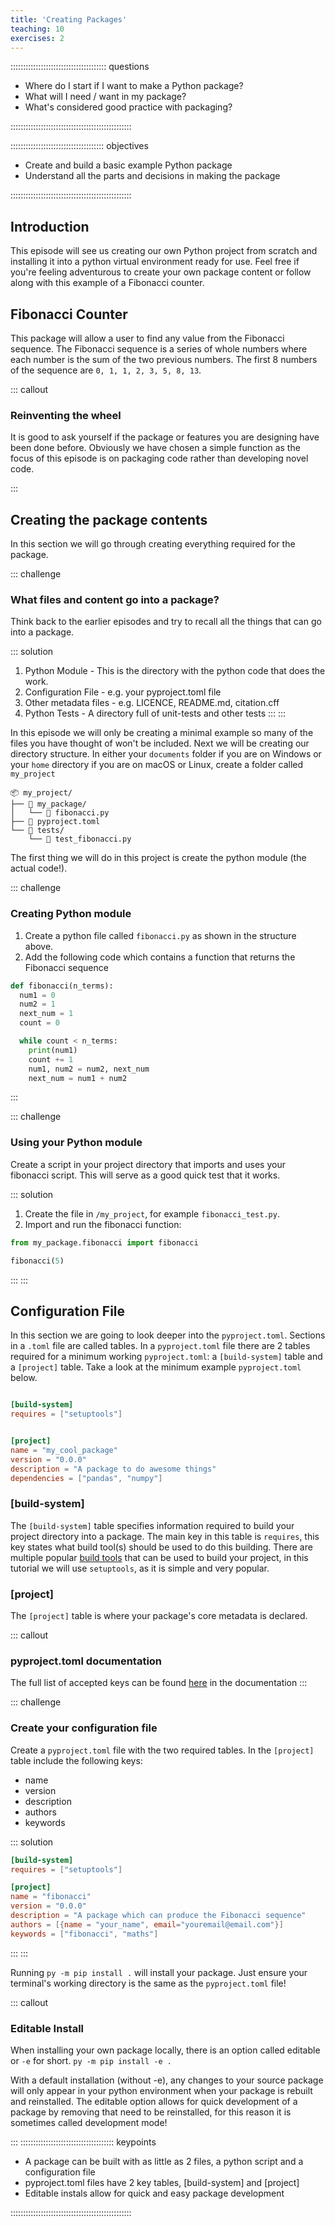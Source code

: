 ```yaml
---
title: 'Creating Packages'
teaching: 10
exercises: 2
---
```


:::::::::::::::::::::::::::::::::::::: questions 

- Where do I start if I want to make a Python package?
- What will I need / want in my package?
- What's considered good practice with packaging?

::::::::::::::::::::::::::::::::::::::::::::::::

::::::::::::::::::::::::::::::::::::: objectives

- Create and build a basic example Python package
- Understand all the parts and decisions in making the package

::::::::::::::::::::::::::::::::::::::::::::::::

## Introduction

This episode will see us creating our own Python project from scratch and installing it into a python virtual environment ready for use. Feel free if you're feeling adventurous to create your own package content or follow along with this example of a Fibonacci counter.


## Fibonacci Counter

This package will allow a user to find any value from the Fibonacci sequence. The Fibonacci sequence is a series of whole numbers where each number is the sum of the two previous numbers. The first 8 numbers of the sequence are `0, 1, 1, 2, 3, 5, 8, 13`.

::: callout
### Reinventing the wheel
It is good to ask yourself if the package or features you are designing have been done before. Obviously we have chosen a simple function as the focus of this episode is on packaging code rather than developing novel code.

:::

## Creating the package contents

In this section we will go through creating everything required for the package. 

::: challenge
### What files and content go into a package?
Think back to the earlier episodes and try to recall all the things that can go into a package.

::: solution
1. Python Module - This is the directory with the python code that does the work.
2. Configuration File - e.g. your pyproject.toml file
3. Other metadata files - e.g. LICENCE, README.md, citation.cff
4. Python Tests - A directory full of unit-tests and other tests
:::
:::

In this episode we will only be creating a minimal example so many of the files you have thought of won't be included. Next we will be creating our directory structure. In either your `documents` folder if you are on Windows or your `home` directory if you are on macOS or Linux, create a folder called `my_project` 

```
📦 my_project/
├── 📂 my_package/
│   └── 📄 fibonacci.py
├── 📄 pyproject.toml
└── 📂 tests/
    └── 📄 test_fibonacci.py
```

The first thing we will do in this project is create the python module (the actual code!).

::: challenge
### Creating Python module

1. Create a python file called `fibonacci.py` as shown in the structure above.
2. Add the following code which contains a function that returns the Fibonacci sequence
```python
def fibonacci(n_terms):
  num1 = 0
  num2 = 1
  next_num = 1
  count = 0

  while count < n_terms:
    print(num1)
    count += 1
    num1, num2 = num2, next_num
    next_num = num1 + num2
```
:::

::: challenge
### Using your Python module

Create a script in your project directory that imports and uses your fibonacci script. This will serve as a good quick test that it works.

::: solution
1. Create the file in `/my_project`, for example `fibonacci_test.py`.
2. Import and run the fibonacci function:
```python
from my_package.fibonacci import fibonacci

fibonacci(5)
```
:::
:::

## Configuration File

In this section we are going to look deeper into the `pyproject.toml`. Sections in a `.toml` file are called tables. In a `pyproject.toml` file there are 2 tables required for a minimum working `pyproject.toml`: a `[build-system]` table and a `[project]` table. Take a look at the minimum example `pyproject.toml` below. 

```toml

[build-system]
requires = ["setuptools"]


[project]
name = "my_cool_package"
version = "0.0.0"
description = "A package to do awesome things"
dependencies = ["pandas", "numpy"]
```

### [build-system]
The `[build-system]` table specifies information required to build your project directory into a package. The main key in this table is `requires`, this key states what build tool(s) should be used to do this building. There are multiple popular [build tools](https://packaging.python.org/en/latest/guides/tool-recommendations/#build-backends) that can be used to build your project, in this tutorial we will use `setuptools`, as it is simple and very popular.

### [project]
The `[project]` table is where your package's core metadata is declared. 

::: callout
### pyproject.toml documentation

The full list of accepted keys can be found [here](https://packaging.python.org/en/latest/specifications/pyproject-toml/) in the documentation
:::

::: challenge
### Create your configuration file

Create a `pyproject.toml` file with the two required tables. In the `[project]` table include the following keys:

- name
- version
- description
- authors
- keywords

::: solution

```toml
[build-system]
requires = ["setuptools"]

[project]
name = "fibonacci"
version = "0.0.0"
description = "A package which can produce the Fibonacci sequence"
authors = [{name = "your_name", email="youremail@email.com"}]
keywords = ["fibonacci", "maths"]
```
:::
:::

Running `py -m pip install .` will install your package. Just ensure your terminal's working directory is the same as the `pyproject.toml` file!

::: callout
### Editable Install
When installing your own package locally, there is an option called editable or `-e` for short.
`py -m pip install -e .`

With a default installation (without -e), any changes to your source package will only appear in your python environment when your package is rebuilt and reinstalled. The editable option allows for quick development of a package by removing that need to be reinstalled, for this reason it is sometimes called development mode!



:::
::::::::::::::::::::::::::::::::::::: keypoints 

- A package can be built with as little as 2 files, a python script and a configuration file
- pyproject.toml files have 2 key tables, [build-system] and [project]
- Editable instals allow for quick and easy package development

::::::::::::::::::::::::::::::::::::::::::::::::

